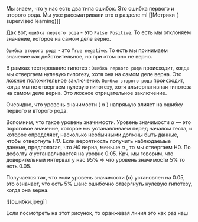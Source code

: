 Мы знаем, что у нас есть два типа ошибок. Это ошибка первого и второго рода. Мы уже рассматривали это в разделе ml [[Метрики ( supervised  learning)]] 

Дак вот, `ошибка первого рода` - это `False Positive`. То есть мы отклоняем значение, которое на самом деле верно. 

`Ошибка второго рода` - это `True negative`. То есть мы принимаем значение как действительное, но при этом оно не верно.  

В рамках тестирование гипотез : `Ошибка первого рода` происходит, когда мы отвергаем нулевую гипотезу, хотя она на самом деле верна. Это ложное положительное заключение. `Ошибка второго рода` происходит, когда мы не отвергаем нулевую гипотезу, хотя альтернативная гипотеза на самом деле верна. Это ложное отрицательное заключение.

Очевидно, что уровень значимости ( α ) напрямую влияет на ошибку первого и второго рода. 

Вспомним, что такое уровень значимости. Уровень значимости _α_ — это пороговое значение, которое мы устанавливаем перед началом теста, и которое определяет, насколько необычными должны быть данные, чтобы отвергнуть _H0._ Если вероятность получить наблюдаемые данные, предполагая, что _H0_ верна, меньше _α_ , то мы отвергаем H0. По дефолту _α_ устанавливается на уровне 0.05. Крч, мы говорим, что доверительный интервал у нас 95% => что уровень значимости 5% то есть 0.05.

Получается так, что если уровень значимости (α) установлен на 0.05, это означает, что есть 5% шанс ошибочно отвергнуть нулевую гипотезу, когда она верна.

![[ошибки.jpeg]]

Если посмотреть на этот рисунок, то оранжевая линия это как раз наш 